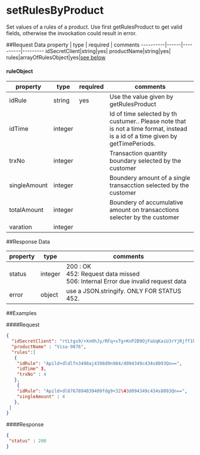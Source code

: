 setRulesByProduct
=====================
Set values of a rules of a product. Use first getRulesProduct to get valid fields, otherwise the invockation could result in error.

##Request Data
property  | type | required | comments
----------|------|----------|---------
idSecretClient|string|yes|
productName|string|yes|
rules|arrayOfRulesObject|yes|[see below]()

#### ruleObject
 property  | type | required | comments
 ----------|------|----------|---------
 idRule|string|yes|Use the value given by getRulesProduct
 idTime|integer| | Id of time selected by th custumer.. Please note that is not a time format,  instead is a id of a time given by getTimePeriods.
 trxNo|integer| |Transaction quantity boundary selected by the customer
 singleAmount|integer|  |Boundery amount of a single transacction selected by the customer 
 totalAmount|integer| |Boundery of accumulative amount on transacctions selecter by the customer 
 varation|integer | 
 
##Response Data

  property | type | comments
 ----------|------|---------
status|integer| 200 : OK<br> 452: Request data missed <br> 506: Internal Error due invalid request data
error|object| use a JSON.stringify. ONLY FOR STATUS 452.

##Examples

####Request
```json
{
  "idSecretClient": "rtLtgs9/+XnHhJy/RFq+xTg+KnP2B9OjFaUqKaiU3rYjRjff1kcAxW1veBwboz2Vc5T28vvUXTi5nUes4asHoNJbQsbc7zLNAHirrI8ra6xMnU4bhF8wkDeqBOHmWiomcn/UY858wEYAl+/Dpz53L2qHT9pU7Q+EVSTovgYogJ66WoNt7CoDkfh7zrb9vJZq7ojqskhVA6LUi9O4BhiI3Q==",
  "productName" : "Visa-9876",
  "rules":[
   {
    "idRule": "Apild+dldlfn3498aj4398d9n984/d094349c434s8093Qn==",
    "idTime" 3,
    "trxNo" : 4
   },
    {
    "idRule": "Apild+dl6767894839409fdg9+32\43d094349c434s8093Qn==",
    "singleAmount" : 4
   },
 ]
}
```

####Response
```json
{
 "status" : 200
}
```
 
 


